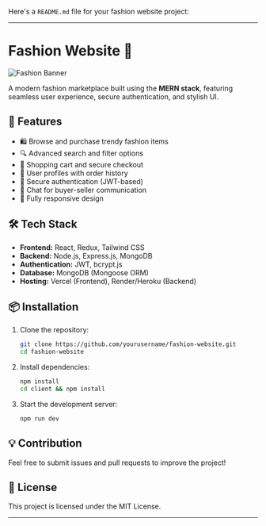 Here's a `README.md` file for your fashion website project:  

---

# Fashion Website 🌟  

![Fashion Banner](![image](https://github.com/user-attachments/assets/69236c45-abbe-48ee-9a8a-642e5ae50f34)
)  

A modern fashion marketplace built using the **MERN stack**, featuring seamless user experience, secure authentication, and stylish UI.  

## 🚀 Features  

- 🛍️ Browse and purchase trendy fashion items  
- 🔍 Advanced search and filter options  
- 🛒 Shopping cart and secure checkout  
- 👗 User profiles with order history  
- 🔐 Secure authentication (JWT-based)  
- 💬 Chat for buyer-seller communication  
- 📱 Fully responsive design  

## 🛠 Tech Stack  

- **Frontend:** React, Redux, Tailwind CSS  
- **Backend:** Node.js, Express.js, MongoDB  
- **Authentication:** JWT, bcrypt.js  
- **Database:** MongoDB (Mongoose ORM)  
- **Hosting:** Vercel (Frontend), Render/Heroku (Backend)  


## 📦 Installation  

1. Clone the repository:  
   ```bash  
   git clone https://github.com/yourusername/fashion-website.git  
   cd fashion-website  
   ```  
2. Install dependencies:  
   ```bash  
   npm install  
   cd client && npm install  
   ```  
3. Start the development server:  
   ```bash  
   npm run dev  
   ```  

## 💡 Contribution  

Feel free to submit issues and pull requests to improve the project!  

## 📜 License  

This project is licensed under the MIT License.  

---

